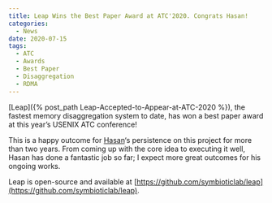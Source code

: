 ```yaml
---
title: Leap Wins the Best Paper Award at ATC'2020. Congrats Hasan!
categories:
  - News
date: 2020-07-15
tags:
  - ATC
  - Awards
  - Best Paper
  - Disaggregation
  - RDMA
---
```


[Leap]({% post_path Leap-Accepted-to-Appear-at-ATC-2020 %}), the fastest memory disaggregation system to date, has won a best paper award at this year’s USENIX ATC conference!

This is a happy outcome for [Hasan](https://web.eecs.umich.edu/~hasanal/)‘s persistence on this project for more than two years. From coming up with the core idea to executing it well, Hasan has done a fantastic job so far; I expect more great outcomes for his ongoing works.

Leap is open-source and available at [https://github.com/symbioticlab/leap](https://github.com/symbioticlab/leap).
